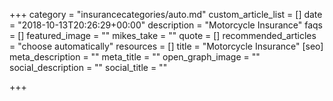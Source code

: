 +++
category = "insurancecategories/auto.md"
custom_article_list = []
date = "2018-10-13T20:26:29+00:00"
description = "Motorcycle Insurance"
faqs = []
featured_image = ""
mikes_take = ""
quote = []
recommended_articles = "choose automatically"
resources = []
title = "Motorcycle Insurance"
[seo]
meta_description = ""
meta_title = ""
open_graph_image = ""
social_description = ""
social_title = ""

+++
